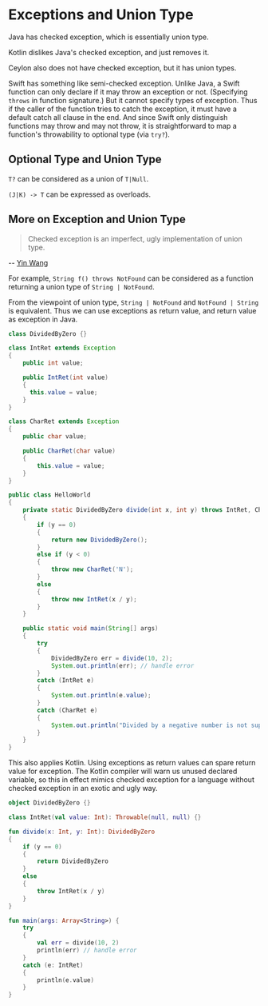# Exceptions and Union Type

Java has checked exception, which is essentially union type.

Kotlin dislikes Java's checked exception, and just removes it.

Ceylon also does not have checked exception, but it has union types.

Swift has something like semi-checked exception.
Unlike Java, a Swift function can only declare if it may throw an exception or not.
(Specifying `throws` in function signature.)
But it cannot specify types of exception.
Thus if the caller of the function tries to catch the exception,
it must have a default catch all clause in the end.
And since Swift only distinguish functions may throw and may not throw,
it is straightforward to map a function's throwability to optional type
(via `try?`).

## Optional Type and Union Type

`T?` can be considered as a union of `T|Null`.

`(J|K) -> T` can be expressed as overloads.

## More on Exception and Union Type

> Checked exception is an imperfect, ugly implementation of union type.

-- [Yin Wang](http://www.yinwang.org/blog-cn/2017/05/23/kotlin)

For example, `String f() throws NotFound` can be considered as a function returning a union type of `String | NotFound`.

From the viewpoint of union type, `String | NotFound` and `NotFound | String` is equivalent.
Thus we can use exceptions as return value, and return value as exception in Java.

```java
class DividedByZero {}

class IntRet extends Exception
{
	public int value;

  	public IntRet(int value)
    {
      this.value = value;
    }
}

class CharRet extends Exception
{
	public char value;

  	public CharRet(char value)
    {
    	this.value = value;
    }
}

public class HelloWorld
{
	private static DividedByZero divide(int x, int y) throws IntRet, CharRet
	{
    	if (y == 0)
    	{
        	return new DividedByZero();
    	}
      	else if (y < 0)
        {
        	throw new CharRet('N');
        }
    	else
    	{
        	throw new IntRet(x / y);
    	}
	}

  	public static void main(String[] args)
  	{
		try
    	{
        	DividedByZero err = divide(10, 2);
        	System.out.println(err); // handle error
    	}
    	catch (IntRet e)
    	{
        	System.out.println(e.value);
    	}
      	catch (CharRet e)
        {
        	System.out.println("Divided by a negative number is not supported yet.");
        }
	}
}
```

This also applies Kotlin.
Using exceptions as return values can spare return value for exception.
The Kotlin compiler will warn us unused declared variable,
so this in effect mimics checked exception for a language without checked exception in an exotic and ugly way.

```kotlin
object DividedByZero {}

class IntRet(val value: Int): Throwable(null, null) {}

fun divide(x: Int, y: Int): DividedByZero
{
    if (y == 0)
    {
        return DividedByZero
    }
    else
    {
        throw IntRet(x / y)
    }
}

fun main(args: Array<String>) {
    try
    {
        val err = divide(10, 2)
        println(err) // handle error
    }
    catch (e: IntRet)
    {
        println(e.value)
    }
}
```

